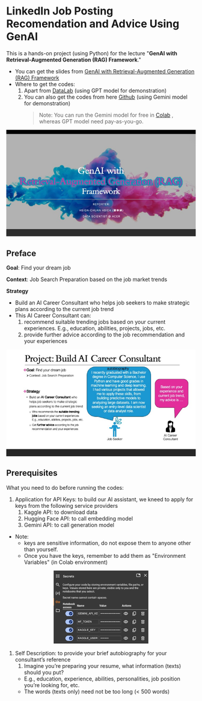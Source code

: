 # LinkedIn Job Posting Recomendation and Advice Using GenAI

This is a hands-on project (using Python) for the lecture "**GenAI with Retrieval-Augmented Generation (RAG) Framework**." 
- You can get the slides from [GenAI with Retrieval-Augmented Generation (RAG) Framework](https://github.com/DreamBird-Jane/GenAI-Application/blob/main/LinkedIn%20Job%20Posting%20Recomendation%20and%20Advice%20Using%20GenAI/RAG%20Framework_20241111.pdf)
- Where to get the codes:
  1. Apart from [DataLab](https://www.datacamp.com/datalab/w/49e3b17b-2c12-4993-a0aa-5e8709e7092f/edit) (using GPT model for demonstration)
  2. You can also get the codes from here [Github](https://github.com/DreamBird-Jane/GenAI-Application/blob/main/LinkedIn%20Job%20Posting%20Recomendation%20and%20Advice%20Using%20GenAI/Build_VectorDB_Retrieval_and_Generation_(Gemini).ipynb) (using Gemini model for demonstration)
     > Note: You can run the Gemini model for free in [Colab](https://colab.research.google.com/) , whereas GPT model need pay-as-you-go.

<p align="center">
  <img src="https://github.com/DreamBird-Jane/GenAI-Application/blob/main/LinkedIn%20Job%20Posting%20Recomendation%20and%20Advice%20Using%20GenAI/illustration/Title.jpg" alt="Project-title">
</p>


## Preface
**Goal**: Find your dream job 

**Context**: Job Search Preparation based on the job market trends  

**Strategy**  
- Build an AI Career Consultant who helps job seekers to make strategic plans according to the current job trend
- This AI Career Consultant can:
  1. recommend suitable trending jobs based on your current experiences. E.g., education, abilities, projects, jobs, etc.
  2. provide further advice according to the job recommendation and your experiences

<p align="center">
  <img src="https://github.com/DreamBird-Jane/GenAI-Application/blob/main/LinkedIn%20Job%20Posting%20Recomendation%20and%20Advice%20Using%20GenAI/illustration/Project-Build%20AI%20Career%20Consultant.jpg" alt="Project-Build AI Career Consultant">
</p>


## Prerequisites
What you need to do before running the codes:

1. Application for API Keys: to build our AI assistant, we kneed to apply for keys from the following service providers
    1. Kaggle API: to download data
    1. Hugging Face API: to call embedding model
    1. Gemini API: to call generation model

- Note:
    - keys are sensitive information, do not expose them to anyone other than yourself.  
    - Once you have the keys, remember to add them as "Environment Variables" (in Colab environment)

<p align="center">
  <img src="https://github.com/DreamBird-Jane/GenAI-Application/blob/main/LinkedIn%20Job%20Posting%20Recomendation%20and%20Advice%20Using%20GenAI/illustration/Keys.png" alt="Keys" width="50%">
</p>
     
    
1. Self Description: to provide your brief autobiography for your consultant’s reference
    1. Imagine you’re preparing your resume, what information (texts) should you put? 
      - E.g., education, experience, abilities, personalities, job position you’re looking for, etc.
      - The words (texts only) need not be too long (< 500 words)
